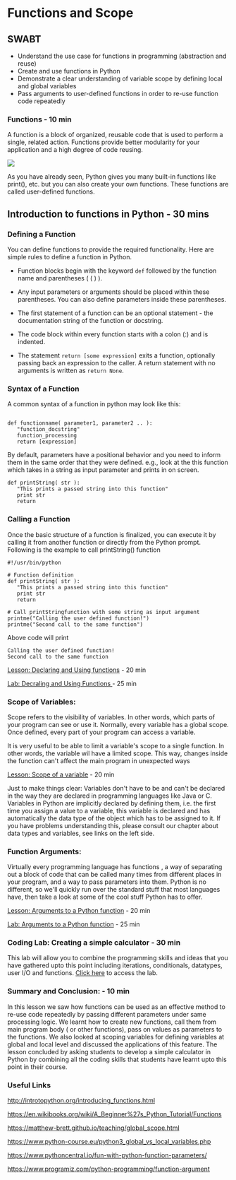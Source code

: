 # Functions and Scope

## SWABT
* Understand the use case for functions in programming (abstraction and reuse)
* Create and use functions in Python
* Demonstrate a clear understanding of variable scope by defining local and global variables
* Pass arguments to user-defined functions in order to re-use function code repeatedly 


### Functions - 10 min


A function is a block of organized, reusable code that is used to perform a single, related action. Functions provide better modularity for your application and a high degree of code reusing.

![](https://codesachin.files.wordpress.com/2016/04/220px-function_machine2-svg.png)

As you have already seen, Python gives you many built-in functions like print(), etc. but you can also create your own functions. These functions are called user-defined functions.

## Introduction to functions in Python - 30 mins

### Defining a Function 

You can define functions to provide the required functionality. Here are simple rules to define a function in Python.

* Function blocks begin with the keyword `def` followed by the function name and parentheses ( ( ) ).

* Any input parameters or arguments should be placed within these parentheses. You can also define parameters inside these parentheses.

* The first statement of a function can be an optional statement - the documentation string of the function or docstring.

* The code block within every function starts with a colon (:) and is indented.

* The statement `return [some expression]` exits a function, optionally passing back an expression to the caller. A return statement with no arguments is written as `return None`.

### Syntax of a Function 

A common syntax of a function in python may look like this:

```

def functionname( parameter1, parameter2 .. ):
   "function_docstring"
   function_processing
   return [expression]
```
By default, parameters have a positional behavior and you need to inform them in the same order that they were defined. e.g., look at the this function which takes in a string as input parameter and prints in on screen.
```
def printString( str ):
   "This prints a passed string into this function"
   print str
   return
```
### Calling a Function

Once the basic structure of a function is finalized, you can execute it by calling it from another function or directly from the Python prompt. Following is the example to call printString() function
```
#!/usr/bin/python

# Function definition
def printString( str ):
   "This prints a passed string into this function"
   print str
   return

# Call printStringfunction with some string as input argument
printme("Calling the user defined function!")
printme("Second call to the same function")
```

Above code will print 
```
Calling the user defined function!
Second call to the same function
```
[Lesson: Declaring and Using functions](https://github.com/learn-co-curriculum/python-defining-functions-readme) - 20 min

[Lab: Decraling and Using Functions ](https://github.com/learn-co-curriculum/introduction-to-functions-lab) - 25 min

### Scope of Variables:


Scope refers to the visibility of variables. In other words, which parts of your program can see or use it. Normally, every variable has a global scope. Once defined, every part of your program can access a variable.

It is very useful to be able to limit a variable's scope to a single function. In other words, the variable wil have a limited scope. This way, changes inside the function can't affect the main program in unexpected ways

[Lesson: Scope of a variable](https://github.com/learn-co-curriculum/python-scope-readme) - 20 min

Just to make things clear: Variables don't have to be and can't be declared in the way they are declared in programming languages like Java or C. Variables in Python are implicitly declared by defining them, i.e. the first time you assign a value to a variable, this variable is declared and has automatically the data type of the object which has to be assigned to it. If you have problems understanding this, please consult our chapter about data types and variables, see links on the left side.

### Function Arguments:


Virtually every programming language has functions , a way of separating out a block of code that can be called many times from different places in your program, and a way to pass parameters into them. Python is no different, so we'll quickly run over the standard stuff that most languages have, then take a look at some of the cool stuff Python has to offer.

[Lesson: Arguments to a Python function](https://github.com/learn-co-curriculum/function-arguments-readme) - 20 min

[Lab: Arguments to a Python function](http://github.com/learn-co-curriculum/function-arguments-lab) - 25 min

### Coding Lab: Creating a simple calculator - 30 min
This lab will allow you to combine the programming skills and ideas that you have gathered upto this point including iterations, conditionals, datatypes, user I/O and functions. [Click here](https://github.com/learn-co-curriculum/ds-python-functions-lab2) to access the lab. 

### Summary and Conclusion: - 10 min
In this lesson we saw how functions can be used as an effective method to re-use code repeatedly by passing different parameters under same processing logic. We learnt how to create new functions, call them from main program body ( or other functions), pass on values as parameters to the functions. We also looked at scoping variables for defining variables at global and local level and discussed the applications of this feature. The lesson concluded by asking students to develop a simple calculator in Python by combining all the coding skills that students have learnt upto this point in their course. 

### Useful Links 

http://introtopython.org/introducing_functions.html

https://en.wikibooks.org/wiki/A_Beginner%27s_Python_Tutorial/Functions

https://matthew-brett.github.io/teaching/global_scope.html

https://www.python-course.eu/python3_global_vs_local_variables.php

https://www.pythoncentral.io/fun-with-python-function-parameters/

https://www.programiz.com/python-programming/function-argument
